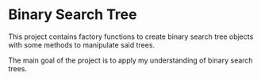 # Binary Search Tree
This project contains factory functions to create binary search tree objects with some methods to manipulate said trees.

The main goal of the project is to apply my understanding of binary search trees.
